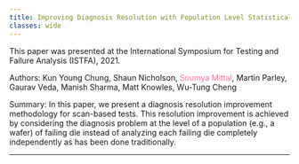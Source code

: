 ```yaml
---
title: Improving Diagnosis Resolution with Population Level Statistical Diagnosis
classes: wide
---
```


This paper was presented at the International Symposium for Testing and Failure Analysis (ISTFA), 2021.

Authors: Kun Young Chung, Shaun Nicholson, <span style="color:#ff7597">Soumya Mittal</span>, Martin Parley, Gaurav Veda, Manish Sharma, Matt Knowles, Wu-Tung Cheng

Summary: In this paper, we present a diagnosis resolution improvement methodology for scan-based tests. This resolution improvement is achieved by considering the diagnosis problem at the level of a population (e.g., a wafer) of failing die instead of analyzing each failing die completely independently as has been done traditionally.

---
